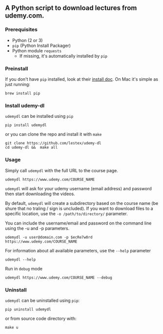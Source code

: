 ## A Python script to download lectures from udemy.com.

### Prerequisites

* Python (2 or 3)
* `pip` (Python Install Packager)
* Python module `requests`
    * If missing, it's automatically installed by `pip`

### Preinstall
If you don't have `pip` installed, look at their [install doc](http://pip.readthedocs.org/en/latest/installing.html).
On Mac it's simple as just running:

    brew install pip

### Install udemy-dl

`udemydl` can be installed using `pip`

    pip install udemydl

or you can clone the repo and install it with `make`

    git clone https://github.com/lestex/udemy-dl
    cd udemy-dl &&  make all

### Usage

Simply call `udemydl` with the full URL to the course page.

    udemydl https://www.udemy.com/COURSE_NAME

`udemydl` will ask for your udemy username (email address) and password then start downloading the videos.

By default, `udemydl` will create a subdirectory based on the course name (be shure that no traling / sign is uncluded).  If you want to download files to a specific location, use the `-o /path/to/directory/` parameter.

You can include the username/email and password on the command line using the -u and -p parameters.

    udemydl -u user@domain.com -p $ecRe7w0rd https://www.udemy.com/COURSE_NAME

For information about all available parameters, use the `--help` parameter

    udemydl --help

Run in `debug` mode

    udemydl https://www.udemy.com/COURSE_NAME --debug 


### Uninstall

`udemydl` can be uninstalled using `pip`:

    pip uninstall udemydl

or from source code directory with:

    make u
